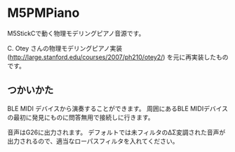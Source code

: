 # M5PMPiano

M5StickCで動く物理モデリングピアノ音源です。

C. Otey さんの物理モデリングピアノ実装(http://large.stanford.edu/courses/2007/ph210/otey2/) を元に再実装したものです。


## つかいかた
BLE MIDI デバイスから演奏することができます。
周囲にあるBLE MIDIデバイスの最初に発見にものに問答無用で接続しに行きます。

音声はG26に出力されます。
デフォルトでは未フィルタのΔΣ変調された音声が出力されるので、適当なローパスフィルタを入れてください。

